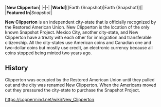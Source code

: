 |**New Clipperton**|
|-|-|
|**World**|[[Earth (Snapshot)\|Earth (Snapshot)]]|
|**Featured In**|*Snapshot*|

**New Clipperton** is an independent city-state that is officially recognized by the Restored American Union. New Clipperton is the location of the only known Snapshot Project. Mexico City, another city-state, and New Clipperton have a treaty with each other for immigration and transferable citizenship.  All the city-states use American coins and Canadian one and two-dollar coins but mostly use credit, an electronic currency because all coins stopped being minted two years ago.

## History
Clipperton was occupied by the Restored American Union until they pulled out and the city was renamed New Clipperton. When the Americans moved out they pressured the city-state to purchase the Snapshot Project.



https://coppermind.net/wiki/New_Clipperton